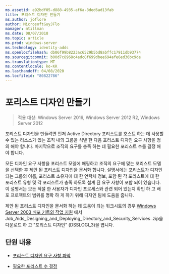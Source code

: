 ```yaml
---
ms.assetid: e92bdf05-d888-4935-af6a-8ded6ad13fab
title: 포리스트 디자인 만들기
ms.author: joflore
author: MicrosoftGuyJFlo
manager: mtillman
ms.date: 08/07/2018
ms.topic: article
ms.prod: windows-server
ms.technology: identity-adds
ms.openlocfilehash: db06f99b8223ac6529b5bd8abffc17911db93774
ms.sourcegitcommit: b00d7c8968c4adc8f699dbee694afe6ed36bc9de
ms.translationtype: MT
ms.contentlocale: ko-KR
ms.lasthandoff: 04/08/2020
ms.locfileid: "80822786"
---
```

# <a name="creating-a-forest-design"></a>포리스트 디자인 만들기

>적용 대상: Windows Server 2016, Windows Server 2012 R2, Windows Server 2012

포리스트 디자인을 만들려면 먼저 Active Directory 포리스트를 호스트 하는 데 사용할 수 있는 리소스가 있는 조직 내의 그룹을 식별 한 다음 포리스트 디자인 요구 사항을 정의 해야 합니다. 마지막으로 조직의 요구를 충족 하는 데 필요한 포리스트 수를 결정 해야 합니다.  
  
모든 디자인 요구 사항을 포리스트 모델에 매핑하고 조직의 요구에 맞는 포리스트 모델을 선택한 후 제안 된 포리스트 디자인을 문서화 합니다. 설명서에는 포리스트가 디자인 되는 그룹의 이름, 포리스트 소유자에 대 한 연락처 정보, 포함 된 각 포리스트에 대 한 포리스트 유형 및 각 포리스트가 충족 하도록 설계 된 요구 사항이 포함 되어 있습니다. 이 설명서는 모든 적절 한 사용자가 디자인 프로세스와 관련 되어 있는지 확인 하 고 배포 프로젝트의 범위를 명확 하 게 하기 위해 디자인 팀에 도움을 줍니다.  
  
제안 된 포리스트 디자인을 문서화 하는 데 도움이 되는 워크시트의 경우 [Windows Server 2003 배포 키트의 작업 지원](https://go.microsoft.com/fwlink/?LinkID=102558) 에서 Job_Aids_Designing_and_Deploying_Directory_and_Security_Services .zip을 다운로드 하 고 "포리스트 디자인" (DSSLOGI_3)을 엽니다.  
  
## <a name="in-this-section"></a>단원 내용  
  
- [포리스트 디자인 요구 사항 파악](../../ad-ds/plan/Identifying-Forest-Design-Requirements.md)  
  
- [필요한 포리스트 수 결정](../../ad-ds/plan/Determining-the-Number-of-Forests-Required.md)  
